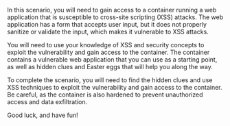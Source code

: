 In this scenario, you will need to gain access to a container running a web application that is susceptible to cross-site scripting (XSS) attacks. The web application has a form that accepts user input, but it does not properly sanitize or validate the input, which makes it vulnerable to XSS attacks.

You will need to use your knowledge of XSS and security concepts to exploit the vulnerability and gain access to the container. The container contains a vulnerable web application that you can use as a starting point, as well as hidden clues and Easter eggs that will help you along the way.

To complete the scenario, you will need to find the hidden clues and use XSS techniques to exploit the vulnerability and gain access to the container. Be careful, as the container is also hardened to prevent unauthorized access and data exfiltration.

Good luck, and have fun!